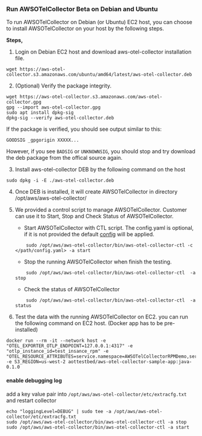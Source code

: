 ### Run AWSOTelCollector Beta on Debian and Ubuntu

To run AWSOTelCollector on Debian (or Ubuntu) EC2 host, you can choose to install AWSOTelCollector on your host by the following steps.

**Steps,**

1. Login on Debian EC2 host and download aws-otel-collector installation file.
```
wget https://aws-otel-collector.s3.amazonaws.com/ubuntu/amd64/latest/aws-otel-collector.deb
```
2. (Optional) Verify the package integrity.
```
wget https://aws-otel-collector.s3.amazonaws.com/aws-otel-collector.gpg
gpg --import aws-otel-collector.gpg
sudo apt install dpkg-sig
dpkg-sig --verify aws-otel-collector.deb
```
If the package is verified, you should see output similar to this:
```
GOODSIG _gpgorigin XXXXX...
```
However, if you see `BADSIG` or `UNKNOWNSIG`, you should stop and try download the deb package from the offical source again.

3. Install aws-otel-collector DEB by the following command on the host
```
sudo dpkg -i -E ./aws-otel-collector.deb
```
4. Once DEB is installed, it will create AWSOTelCollector in directory /opt/aws/aws-otel-collector/

5. We provided a control script to manage AWSOTelCollector. Customer can use it to Start, Stop and Check Status of AWSOTelCollector.

    * Start AWSOTelCollector with CTL script. The config.yaml is optional, if it is not provided the default [config](../../config.yaml) will be applied.  
    ```
        sudo /opt/aws/aws-otel-collector/bin/aws-otel-collector-ctl -c </path/config.yaml> -a start
    ```
    * Stop the running AWSOTelCollector when finish the testing.
    ```
        sudo /opt/aws/aws-otel-collector/bin/aws-otel-collector-ctl  -a stop
    ```
    * Check the status of AWSOTelCollector
    ```
        sudo /opt/aws/aws-otel-collector/bin/aws-otel-collector-ctl  -a status
    ```
6. Test the data with the running AWSOTelCollector on EC2. you can run the following command on EC2 host. (Docker app has to be pre-installed)
```
docker run --rm -it --network host -e "OTEL_EXPORTER_OTLP_ENDPOINT=127.0.0.1:4317" -e "otlp_instance_id=test_insance_rpm" -e "OTEL_RESOURCE_ATTRIBUTES=service.namespace=AWSOTelCollectorRPMDemo,service.name=AWSOTelCollectorRPMDemoService" -e S3_REGION=us-west-2 aottestbed/aws-otel-collector-sample-app:java-0.1.0
```



#### enable debugging log

add a key value pair into `/opt/aws/aws-otel-collector/etc/extracfg.txt` and restart collector

```
echo "loggingLevel=DEBUG" | sudo tee -a /opt/aws/aws-otel-collector/etc/extracfg.txt
sudo /opt/aws/aws-otel-collector/bin/aws-otel-collector-ctl -a stop
sudo /opt/aws/aws-otel-collector/bin/aws-otel-collector-ctl -a start
```
